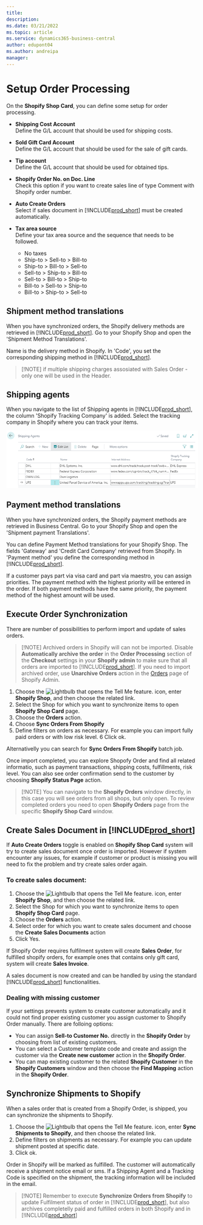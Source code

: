 ```yaml
---
title: 
description: 
ms.date: 03/21/2022
ms.topic: article
ms.service: dynamics365-business-central
author: edupont04
ms.author: andreipa
manager: 
---
```


# Setup Order Processing

On the **Shopify Shop Card**, you can define some setup for order processing.

- **Shipping Cost Account**  
    Define the G/L account that should be used for shipping costs.

- **Sold Gift Card Account**  
    Define the G/L account that should be used for the sale of gift cards.

- **Tip account**  
    Define the G/L account that should be used for obtained tips.

- **Shopify Order No. on Doc. Line**  
    Check this option if you want to create sales line of type Comment with Shopify order number.

- **Auto Create Orders**  
    Select if sales document in [!INCLUDE[prod_short](../includes/prod_short.md)] must be created automatically.

- **Tax area source**  
    Define your tax area source and the sequence that needs to be followed.

    -   No taxes
    -   Ship-to &gt; Sell-to &gt; Bill-to
    -   Ship-to &gt; Bill-to &gt; Sell-to
    -   Sell-to &gt; Ship-to &gt; Bill-to
    -   Sell-to &gt; Bill-to &gt; Ship-to
    -   Bill-to &gt; Sell-to &gt; Ship-to
    -   Bill-to &gt; Ship-to &gt; Sell-to

## Shipment method translations

When you have synchronized orders, the Shopify delivery methods are retrieved in [!INCLUDE[prod_short](../includes/prod_short.md)]. Go to your Shopify Shop and open the 'Shipment Method Translations'.

Name is the delivery method in Shopify. In 'Code', you set the corresponding shipping method in [!INCLUDE[prod_short](../includes/prod_short.md)].

>[!NOTE] if multiple shipping charges assosiated with Sales Order - only one will be used in the Header.

## Shipping agents

When you navigate to the list of Shipping agents in [!INCLUDE[prod_short](../includes/prod_short.md)], the column 'Shopify Tracking Company' is added. Select the tracking company in Shopify where you can track your items.

![](media/image77.png)

## Payment method translations

When you have synchronized orders, the Shopify payment methods are retrieved in Business Central. Go to your Shopify Shop and open the 'Shipment payment Translations'.

You can define Payment Method translations for your Shopify Shop. The fields 'Gateway' and 'Credit Card Company' retrieved from Shopify. In 'Payment method' you define the corresponding method in [!INCLUDE[prod_short](../includes/prod_short.md)].

If a customer pays part via visa card and part via maestro, you can assign priorities. The payment method with the highest priority will be entered in the order. If both payment methods have the same priority, the payment method of the highest amount will be used.





## Execute Order Synchronization

There are number of possibilities to perform import and update of sales orders.
>[!NOTE] Archived orders in Shopify will can not be imported. Disable **Automatically archive the order** in the **Order Processing** section of the **Checkout** settings in your **Shopify admin** to make sure that all orders are imported to [!INCLUDE[prod_short](../includes/prod_short.md)]. If you need to import archived order, use **Unarchive Orders** action in the [Orders](https://www.shopify.com/admin/orders) page of Shopify Admin.

1. Choose the ![Lightbulb that opens the Tell Me feature.](../media/ui-search/search_small.png "Tell me what you want to do") icon, enter **Shopify Shop**, and then choose the related link.
2. Select the Shop for which you want to synchronize items to open **Shopify Shop Card** page.
3. Choose the **Orders** action. 
4. Choose **Sync Orders From Shopify**
5. Define filters on orders as necessary. For example you can import fully paid orders or with low risk level.
6 Click ok.

Alternativelly you can search for **Sync Orders From Shopify** batch job.

Once import completed, you can explore Shopofy Order and find all related informatio, such as payment transactions, shipping costs, fulfillments, risk level. You can also see order confirmation send to the customer by choosing **Shopify Status Page** action.

>[!NOTE] You can navigate to the **Shopify Orders** window directly, in this case you will see orders from all shops, but only open. To review completed orders you need to open **Shopify Orders** page from the specific **Shopify Shop Card** window.


## Create Sales Document in [!INCLUDE[prod_short](../includes/prod_short.md)] 

If **Auto Create Orders** toggle is enabled on **Shopify Shop Card** system will try to create sales document once order is imported. However if system encounter any issues, for example if customer or product is missing you will need to fix the problem and try create sales order again.

### To create sales document:
1. Choose the ![Lightbulb that opens the Tell Me feature.](../media/ui-search/search_small.png "Tell me what you want to do") icon, enter **Shopify Shop**, and then choose the related link.
2. Select the Shop for which you want to synchronize items to open **Shopify Shop Card** page.
3. Choose the **Orders** action. 
4. Select order for which you want to create sales document and choose the **Create Sales Documents** action
5. Click Yes.

If Shopify Order requires fulfilment system will create **Sales Order**, for fulfilled shopify orders, for example ones that contains only gift card, system will create **Sales Invoice**.

A sales document is now created and can be handled by using the standard [!INCLUDE[prod_short](../includes/prod_short.md)] functionalities.

### Dealing with missing customer

If your settings prevents system to create customer automatically and it could not find proper existing customer you assign customer to Shopify Order manually. There are folloing options:

- You can assign **Sell-to Customer No.** directly in the **Shopify Order** by choosing from list of existing customers.
- You can select a Customer template code and create and assign the customer via the **Create new customer** action in the **Shopify Order**. 
- You can map existing customer to the related **Shopify Customer** in the **Shopify Customers** window and then choose the **Find Mapping** action in the **Shopify Order**. 



## Synchronize Shipments to Shopify

When a sales order that is created from a Shopify Order, is shipped, you can synchronize the shipments to Shopify.

1. Choose the ![Lightbulb that opens the Tell Me feature.](../media/ui-search/search_small.png "Tell me what you want to do") icon, enter **Sync Shipments to Shopify**, and then choose the related link.
2. Define filters on shipments as necessary. For example you can update shipment posted at specific date.
3. Click ok.

Order in Shopify will be marked as fulfilled. The customer will automatically receive a shipment notice email or sms.
If a Shipping Agent and a Tracking Code is specified on the shipment, the tracking information will be included in the email.

>[!NOTE] Remember to execute **Synchronize Orders from Shopify** to update Fulfilment status of order in [!INCLUDE[prod_short](../includes/prod_short.md)], but also archives completelly paid and fulfilled orders in both Shopify and in [!INCLUDE[prod_short](../includes/prod_short.md)]


